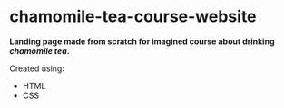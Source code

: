 # chamomile-tea-course-website

<strong> Landing page made from scratch for imagined course about drinking <em> chamomile tea</em>.</strong>

Created using:
<ul>
    <li>HTML</li>
    <li>CSS</li>
</ul>

